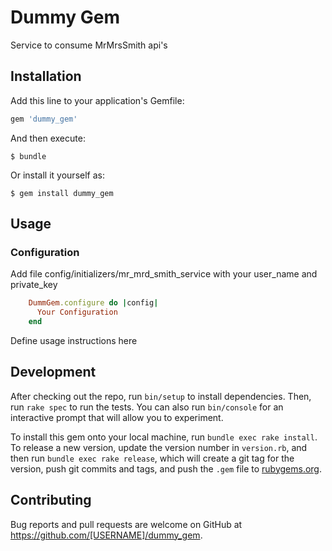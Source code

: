 # Dummy Gem

Service to consume MrMrsSmith api's

## Installation

Add this line to your application's Gemfile:

```ruby
gem 'dummy_gem'
```

And then execute:

    $ bundle

Or install it yourself as:

    $ gem install dummy_gem

## Usage

### Configuration

Add file config/initializers/mr_mrd_smith_service with your user_name and private_key
```ruby
    DummGem.configure do |config|
      Your Configuration
    end
```
Define usage instructions here

## Development

After checking out the repo, run `bin/setup` to install dependencies. Then, run `rake spec` to run the tests. You can also run `bin/console` for an interactive prompt that will allow you to experiment.

To install this gem onto your local machine, run `bundle exec rake install`. To release a new version, update the version number in `version.rb`, and then run `bundle exec rake release`, which will create a git tag for the version, push git commits and tags, and push the `.gem` file to [rubygems.org](https://rubygems.org).

## Contributing

Bug reports and pull requests are welcome on GitHub at https://github.com/[USERNAME]/dummy_gem.
